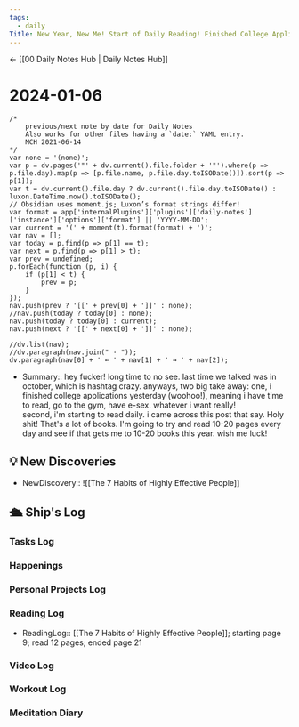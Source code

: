 ```yaml
---
tags:
  - daily
Title: New Year, New Me! Start of Daily Reading! Finished College Applications
---
```


<- [[00 Daily Notes Hub | Daily Notes Hub]]

# 2024-01-06
```dataviewjs
/*
    previous/next note by date for Daily Notes
    Also works for other files having a `date:` YAML entry.
    MCH 2021-06-14
*/
var none = '(none)';
var p = dv.pages('"' + dv.current().file.folder + '"').where(p => p.file.day).map(p => [p.file.name, p.file.day.toISODate()]).sort(p => p[1]);
var t = dv.current().file.day ? dv.current().file.day.toISODate() : luxon.DateTime.now().toISODate();
// Obsidian uses moment.js; Luxon’s format strings differ!
var format = app['internalPlugins']['plugins']['daily-notes']['instance']['options']['format'] || 'YYYY-MM-DD';
var current = '(' + moment(t).format(format) + ')';
var nav = [];
var today = p.find(p => p[1] == t);
var next = p.find(p => p[1] > t);
var prev = undefined;
p.forEach(function (p, i) {
    if (p[1] < t) {
        prev = p;
    }
});
nav.push(prev ? '[[' + prev[0] + ']]' : none);
//nav.push(today ? today[0] : none);
nav.push(today ? today[0] : current);
nav.push(next ? '[[' + next[0] + ']]' : none);

//dv.list(nav);
//dv.paragraph(nav.join(" · "));
dv.paragraph(nav[0] + ' ← ' + nav[1] + ' → ' + nav[2]);
```
- Summary:: hey fucker! long time to no see. last time we talked was in october, which is hashtag crazy. anyways, two big take away: one, i finished college applications yesterday (woohoo!), meaning i have time to read, go to the gym, have e-sex. whatever i want really! <br>second, i'm starting to read daily. i came across this post that say. Holy shit! That's a lot of books. I'm going to try and read 10-20 pages every day and see if that gets me to 10-20 books this year. wish me luck!

## 💡 New Discoveries
* NewDiscovery:: ![[The 7 Habits of Highly Effective People]]


## 🛳️ Ship's Log
### Tasks Log

### Happenings

### Personal Projects Log

### Reading Log
* ReadingLog:: [[The 7 Habits of Highly Effective People]]; starting page 9; read 12 pages; ended page 21
### Video Log

### Workout Log

### Meditation Diary
